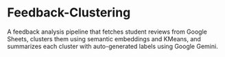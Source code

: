 # Feedback-Clustering
A feedback analysis pipeline that fetches student reviews from Google Sheets, clusters them using semantic embeddings and KMeans, and summarizes each cluster with auto-generated labels using Google Gemini.
